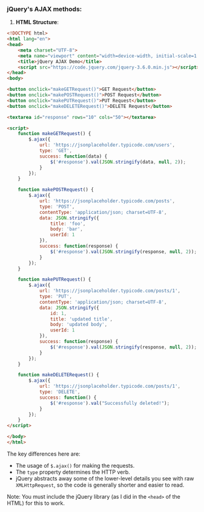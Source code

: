 ### jQuery's AJAX methods:

1. **HTML Structure**:

```html
<!DOCTYPE html>
<html lang="en">
<head>
    <meta charset="UTF-8">
    <meta name="viewport" content="width=device-width, initial-scale=1.0">
    <title>jQuery AJAX Demo</title>
    <script src="https://code.jquery.com/jquery-3.6.0.min.js"></script>
</head>
<body>

<button onclick="makeGETRequest()">GET Request</button>
<button onclick="makePOSTRequest()">POST Request</button>
<button onclick="makePUTRequest()">PUT Request</button>
<button onclick="makeDELETERequest()">DELETE Request</button>

<textarea id="response" rows="10" cols="50"></textarea>

<script>
    function makeGETRequest() {
        $.ajax({
            url: 'https://jsonplaceholder.typicode.com/users',
            type: 'GET',
            success: function(data) {
                $('#response').val(JSON.stringify(data, null, 2));
            }
        });
    }

    function makePOSTRequest() {
        $.ajax({
            url: 'https://jsonplaceholder.typicode.com/posts',
            type: 'POST',
            contentType: 'application/json; charset=UTF-8',
            data: JSON.stringify({
                title: 'foo',
                body: 'bar',
                userId: 1
            }),
            success: function(response) {
                $('#response').val(JSON.stringify(response, null, 2));
            }
        });
    }

    function makePUTRequest() {
        $.ajax({
            url: 'https://jsonplaceholder.typicode.com/posts/1',
            type: 'PUT',
            contentType: 'application/json; charset=UTF-8',
            data: JSON.stringify({
                id: 1,
                title: 'updated title',
                body: 'updated body',
                userId: 1
            }),
            success: function(response) {
                $('#response').val(JSON.stringify(response, null, 2));
            }
        });
    }

    function makeDELETERequest() {
        $.ajax({
            url: 'https://jsonplaceholder.typicode.com/posts/1',
            type: 'DELETE',
            success: function() {
                $('#response').val("Successfully deleted!");
            }
        });
    }
</script>

</body>
</html>
```

The key differences here are:

- The usage of `$.ajax()` for making the requests.
- The `type` property determines the HTTP verb.
- jQuery abstracts away some of the lower-level details you see with raw `XMLHttpRequest`, so the code is generally shorter and easier to read.

Note: You must include the jQuery library (as I did in the `<head>` of the HTML) for this to work.